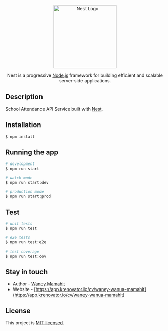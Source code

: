 <p align="center">
  <a href="http://nestjs.com/" target="blank"><img src="https://nestjs.com/img/logo-small.svg" width="200" alt="Nest Logo" /></a>
</p>

  <p align="center">Nest is a progressive <a href="http://nodejs.org" target="_blank">Node.js</a> framework for building efficient and scalable server-side applications.</p>

## Description

School Attendance API Service built with [Nest](https://github.com/nestjs/nest).

## Installation

```bash
$ npm install
```

## Running the app

```bash
# development
$ npm run start

# watch mode
$ npm run start:dev

# production mode
$ npm run start:prod
```

## Test

```bash
# unit tests
$ npm run test

# e2e tests
$ npm run test:e2e

# test coverage
$ npm run test:cov
```

## Stay in touch

- Author - [Waney Mamahit](https://github.com/waynemamahit)
- Website - [https://app.krenovator.io/cv/waney-wanua-mamahit](https://app.krenovator.io/cv/waney-wanua-mamahit)

## License

This project is [MIT licensed](LICENSE).
